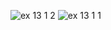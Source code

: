 ![ex 13 1 2](https://github.com/65030034/03376836-OOP-2566-Lab-13/assets/144875017/29975f3b-6731-4942-a2d0-38df6f8d0e69)
![ex 13 1 1](https://github.com/65030034/03376836-OOP-2566-Lab-13/assets/144875017/f2925cc1-f49f-4e8f-aa9b-7035ad4c2d7c)

